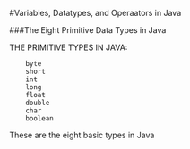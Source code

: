 #Variables, Datatypes, and Operaators in Java

###The Eight Primitive Data Types in Java

THE PRIMITIVE TYPES IN JAVA:

```
    byte
    short
    int
    long
    float
    double
    char
    boolean
```

These are the eight basic types in Java